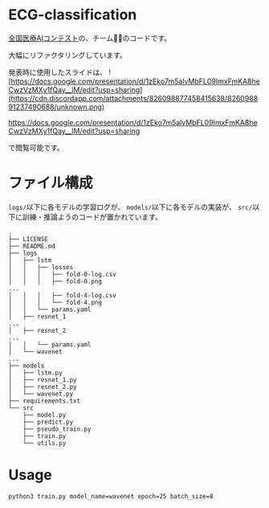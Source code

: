 # ECG-classification

[全国医療AIコンテスト](https://www.kaggle.com/c/ai-medical-contest-2021/overview)の、チーム🦾😢のコードです。

大幅にリファクタリングしています。

発表時に使用したスライドは、
![https://docs.google.com/presentation/d/1zEko7m5alvMbFL09ImxFmKA8heCwzVzMXy1fQay__lM/edit?usp=sharing](https://cdn.discordapp.com/attachments/826098877458415638/826098891237490688/unknown.png)

https://docs.google.com/presentation/d/1zEko7m5alvMbFL09ImxFmKA8heCwzVzMXy1fQay__lM/edit?usp=sharing

で閲覧可能です。

# ファイル構成


`logs/`以下に各モデルの学習ログが、
`models/`以下に各モデルの実装が、
`src/`以下に訓練・推論ようのコードが置かれています。

```
.
├── LICENSE
├── README.md
├── logs
│   ├── lstm
│   │   ├── losses
│   │   │   ├── fold-0-log.csv
│   │   │   ├── fold-0.png
...
│   │   │   ├── fold-4-log.csv
│   │   │   └── fold-4.png
│   │   └── params.yaml
│   ├── resnet_1
...
│   ├── resnet_2
...
│   │   └── params.yaml
│   └── wavenet
...
├── models
│   ├── lstm.py
│   ├── resnet_1.py
│   ├── resnet_2.py
│   └── wavenet.py
├── requirements.txt
└── src
    ├── model.py
    ├── predict.py
    ├── pseudo_train.py
    ├── train.py
    └── utils.py
```

# Usage


```python3 train.py model_name=wavenet epoch=25 batch_size=8```